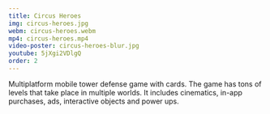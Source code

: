 ```yaml
---
title: Circus Heroes
img: circus-heroes.jpg
webm: circus-heroes.webm
mp4: circus-heroes.mp4
video-poster: circus-heroes-blur.jpg
youtube: 5jXgi2VDlgQ
order: 2
---
```

Multiplatform mobile tower defense game with cards. The game has tons of levels that take place in multiple worlds. It includes cinematics, in-app purchases, ads, interactive objects and power ups.
